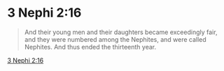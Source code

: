 # 3 Nephi 2:16

> And their young men and their daughters became exceedingly fair, and they were numbered among the Nephites, and were called Nephites. And thus ended the thirteenth year.

[3 Nephi 2:16](https://www.churchofjesuschrist.org/study/scriptures/bofm/3-ne/2?lang=eng&id=p16#p16)


